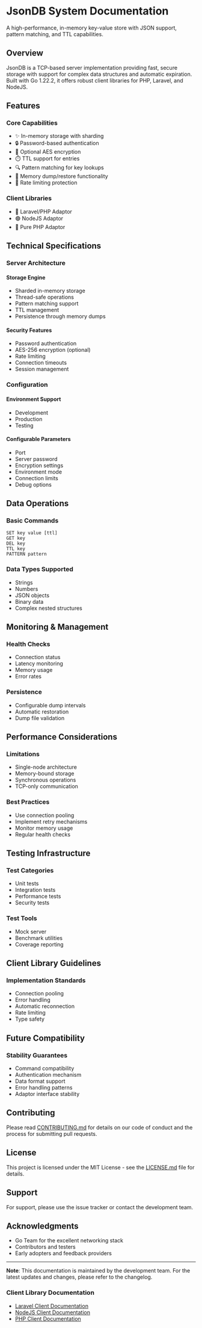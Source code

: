 # JsonDB System Documentation

A high-performance, in-memory key-value store with JSON support, pattern matching, and TTL capabilities.

## Overview

JsonDB is a TCP-based server implementation providing fast, secure storage with support for complex data structures and automatic expiration. Built with Go 1.22.2, it offers robust client libraries for PHP, Laravel, and NodeJS.

## Features

### Core Capabilities

- ✨ In-memory storage with sharding
- 🔒 Password-based authentication
- 🔐 Optional AES encryption
- ⏱️ TTL support for entries
- 🔍 Pattern matching for key lookups
- 💾 Memory dump/restore functionality
- 🚦 Rate limiting protection

### Client Libraries

- 🎯 Laravel/PHP Adaptor
- 🟢 NodeJS Adaptor
- 🐘 Pure PHP Adaptor

## Technical Specifications

### Server Architecture

#### Storage Engine

- Sharded in-memory storage
- Thread-safe operations
- Pattern matching support
- TTL management
- Persistence through memory dumps

#### Security Features

- Password authentication
- AES-256 encryption (optional)
- Rate limiting
- Connection timeouts
- Session management

### Configuration

#### Environment Support

- Development
- Production
- Testing

#### Configurable Parameters

- Port
- Server password
- Encryption settings
- Environment mode
- Connection limits
- Debug options

## Data Operations

### Basic Commands

```plaintext
SET key value [ttl]
GET key
DEL key
TTL key
PATTERN pattern
```

### Data Types Supported

- Strings
- Numbers
- JSON objects
- Binary data
- Complex nested structures

## Monitoring & Management

### Health Checks

- Connection status
- Latency monitoring
- Memory usage
- Error rates

### Persistence

- Configurable dump intervals
- Automatic restoration
- Dump file validation

## Performance Considerations

### Limitations

- Single-node architecture
- Memory-bound storage
- Synchronous operations
- TCP-only communication

### Best Practices

- Use connection pooling
- Implement retry mechanisms
- Monitor memory usage
- Regular health checks

## Testing Infrastructure

### Test Categories

- Unit tests
- Integration tests
- Performance tests
- Security tests

### Test Tools

- Mock server
- Benchmark utilities
- Coverage reporting

## Client Library Guidelines

### Implementation Standards

- Connection pooling
- Error handling
- Automatic reconnection
- Rate limiting
- Type safety

## Future Compatibility

### Stability Guarantees

- Command compatibility
- Authentication mechanism
- Data format support
- Error handling patterns
- Adaptor interface stability

## Contributing

Please read [CONTRIBUTING.md](CONTRIBUTING.md) for details on our code of conduct and the process for submitting pull requests.

## License

This project is licensed under the MIT License - see the [LICENSE.md](LICENSE.md) file for details.

## Support

For support, please use the issue tracker or contact the development team.

## Acknowledgments

- Go Team for the excellent networking stack
- Contributors and testers
- Early adopters and feedback providers

---

**Note**: This documentation is maintained by the development team. For the latest updates and changes, please refer to the changelog.

### Client Library Documentation

- [Laravel Client Documentation](docs/laravel-client.md)
- [NodeJS Client Documentation](docs/nodejs-client.md)
- [PHP Client Documentation](docs/php-client.md)
